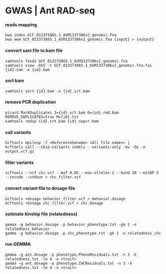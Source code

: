 # GWAS | Ant RAD-seq


#### reads mapping
```
bwa index GCF_013373865.1_ASM1337386v2_genomic.fna
bwa mem GCF_013373865.1_ASM1337386v2_genomic.fna {input} > {output}
```
#### convert sam file to bam file
```
samtools faidx GCF_013373865.1_ASM1337386v2_genomic.fna
samtools view -bhS -t GCF_013373865.1_ASM1337386v2_genomic.fna.fai {id}.sam -o {id}.bam
```
#### sort bam
```
samtools sort {id}.bam -o {id}.srt.bam
```
#### remove PCR duplication
```
picard MarkDuplicates I={id}.srt.bam O={id}.rmd.bam REMOVE_DUPLICATES=true M={id}.txt
samtools rmdup {id}.srt.bam {id}_nopcr.bam
```
#### call variants
```
bcftools mpileup -f <ReferenceGenome> <All file names> |
bcftools call --skip-variants indels --variants-only -mv -Oz -o output.vcf.gz
```
#### filter variants
```
vcftools --vcf chc.vcf --maf 0.05 --max-alleles 2 --minQ 30 --minDP 5 --recode --stdout > chc_filter.vcf
```
#### convert variant file to dosage file
```
bcftools +dosage behavior_filter.vcf > behavior.dosage
bcftools +dosage chc_filter.vcf > chc.dosage
```
#### estimate kinship file (relatedness)
```
gemma -g behavior.dosage -p behavior_phenotype.txt -gk 1 -o relatedness_behavior
gemma -g behavior.dosage -p chc_phenotype.txt -gk 1 -o relatedness_chc
```
#### run GEMMA
```
gemma -g ant.dosage -p phenotype.PhenoResiduals.txt -n 3 -k relatedness.txt -lm 4 -o <trait>
gemma -g ant.dosage -p phenotype.CHCResiduals.txt -n 3 -k relatedness.txt -lm 4 -o <trait>
```
